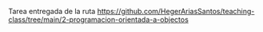 Tarea entregada de la ruta https://github.com/HegerAriasSantos/teaching-class/tree/main/2-programacion-orientada-a-objectos
